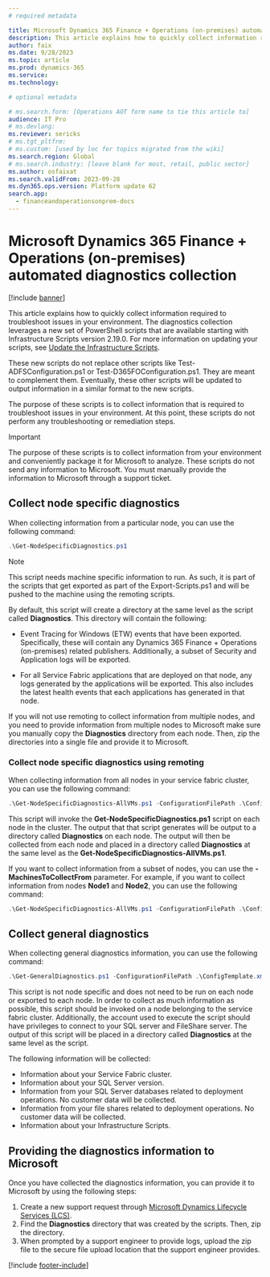 ```yaml
---
# required metadata

title: Microsoft Dynamics 365 Finance + Operations (on-premises) automated diagnostics collection
description: This article explains how to quickly collect information required to troubleshoot issues in your environment.
author: faix
ms.date: 9/28/2023
ms.topic: article
ms.prod: dynamics-365 
ms.service:
ms.technology:

# optional metadata

# ms.search.form: [Operations AOT form name to tie this article to]
audience: IT Pro
# ms.devlang: 
ms.reviewer: sericks
# ms.tgt_pltfrm: 
# ms.custom: [used by loc for topics migrated from the wiki]
ms.search.region: Global
# ms.search.industry: [leave blank for most, retail, public sector]
ms.author: osfaixat
ms.search.validFrom: 2023-09-28 
ms.dyn365.ops.version: Platform update 62
search.app:
  - financeandoperationsonprem-docs
---
```


# Microsoft Dynamics 365 Finance + Operations (on-premises) automated diagnostics collection

[!include [banner](../includes/banner.md)]

This article explains how to quickly collect information required to troubleshoot issues in your environment. The diagnostics collection leverages a new set of PowerShell scripts that are available starting with Infrastructure Scripts version 2.19.0. For more information on updating your scripts, see [Update the Infrastructure Scripts](obtain-infrascripts-onprem.md#update-the-infrastructure-scripts).

These new scripts do not replace other scripts like Test-ADFSConfiguration.ps1 or Test-D365FOConfiguration.ps1. They are meant to complement them. Eventually, these other scripts will be updated to output information in a similar format to the new scripts.

The purpose of these scripts is to collect information that is required to troubleshoot issues in your environment. At this point, these scripts do not perform any troubleshooting or remediation steps.

> [!IMPORTANT]
> The purpose of these scripts is to collect information from your environment and conveniently package it for Microsoft to analyze. These scripts do not send any information to Microsoft. You must manually provide the information to Microsoft through a support ticket.

## Collect node specific diagnostics

When collecting information from a particular node, you can use the following command:
```powershell
.\Get-NodeSpecificDiagnostics.ps1
```

> [!NOTE]
> This script needs machine specific information to run. As such, it is part of the scripts that get exported as part of the Export-Scripts.ps1 and will be pushed to the machine using the remoting scripts.

By default, this script will create a directory at the same level as the script called **Diagnostics**. This directory will contain the following:

- Event Tracing for Windows (ETW) events that have been exported. Specifically, these will contain any Dynamics 365 Finance + Operations (on-premises) related publishers. Additionally, a subset of Security and Application logs will be exported.

- For all Service Fabric applications that are deployed on that node, any logs generated by the applications will be exported. This also includes the latest health events that each applications has generated in that node.

If you will not use remoting to collect information from multiple nodes, and you need to provide information from multiple nodes to Microsoft make sure you manually copy the **Diagnostics** directory from each node. Then, zip the directories into a single file and provide it to Microsoft.

### Collect node specific diagnostics using remoting

When collecting information from all nodes in your service fabric cluster, you can use the following command:
```powershell
.\Get-NodeSpecificDiagnostics-AllVMs.ps1 -ConfigurationFilePath .\ConfigTemplate.xml
```

This script will invoke the **Get-NodeSpecificDiagnostics.ps1** script on each node in the cluster. The output that that script generates will be output to a directory called **Diagnostics** on each node. The output will then be collected from each node and placed in a directory called **Diagnostics** at the same level as the **Get-NodeSpecificDiagnostics-AllVMs.ps1**.

If you want to collect information from a subset of nodes, you can use the **-MachinesToCollectFrom** parameter. For example, if you want to collect information from nodes **Node1** and **Node2**, you can use the following command:
```powershell
.\Get-NodeSpecificDiagnostics-AllVMs.ps1 -ConfigurationFilePath .\ConfigTemplate.xml -MachinesToCollectFrom @("Node1", "Node2")
```

## Collect general diagnostics

When collecting general diagnostics information, you can use the following command:
```powershell
.\Get-GeneralDiagnostics.ps1 -ConfigurationFilePath .\ConfigTemplate.xml
```

This script is not node specific and does not need to be run on each node or exported to each node. In order to collect as much information as possible, this script should be invoked on a node belonging to the service fabric cluster. Additionally, the account used to execute the script should have privileges to connect to your SQL server and FileShare server. The output of this script will be placed in a directory called **Diagnostics** at the same level as the script.

The following information will be collected:
- Information about your Service Fabric cluster.
- Information about your SQL Server version.
- Information from your SQL Server databases related to deployment operations. No customer data will be collected.
- Information from your file shares related to deployment operations. No customer data will be collected.
- Information about your Infrastructure Scripts.

## Providing the diagnostics information to Microsoft

Once you have collected the diagnostics information, you can provide it to Microsoft by using the following steps:

1. Create a new support request through [Microsoft Dynamics Lifecycle Services (LCS)](https://lcs.dynamics.com/v2).
1. Find the **Diagnostics** directory that was created by the scripts. Then, zip the directory.
1. When prompted by a support engineer to provide logs, upload the zip file to the secure file upload location that the support engineer provides.


[!include [footer-include](../../../includes/footer-banner.md)]